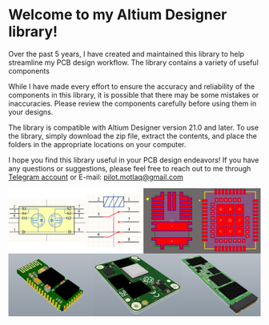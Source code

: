 # Welcome to my Altium Designer library!

Over the past 5 years, I have created and maintained this library to help streamline my PCB design workflow. The library contains a variety of useful components

While I have made every effort to ensure the accuracy and reliability of the components in this library, it is possible that there may be some mistakes or inaccuracies. Please review the components carefully before using them in your designs.

The library is compatible with Altium Designer version 21.0 and later. To use the library, simply download the zip file, extract the contents, and place the folders in the appropriate locations on your computer.

I hope you find this library useful in your PCB design endeavors! If you have any questions or suggestions, please feel free to reach out to me through [Telegram account](https://t.me/S_Motlaq) or E-mail: pilot.motlaq@gmail.com

<div align="center">
  <p> <img src="img.png?raw=true "Overview"" width="800"> </p>  
</div>

